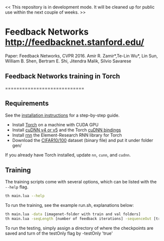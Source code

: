 << This repository is in development mode. It will be cleaned up for public use within the next couple of weeks. >>


# Feedback Networks http://feedbacknet.stanford.edu/ 

Paper: Feedback Networks, CVPR 2016.
Amir R. Zamir*,Te-Lin Wu*, Lin Sun, William B. Shen, Bertram E. Shi, Jitendra Malik, Silvio Savarese 

## Feedback Networks training in Torch
============================

## Requirements
See the [installation instructions](INSTALL.md) for a step-by-step guide.
- Install [Torch](http://torch.ch/docs/getting-started.html) on a machine with CUDA GPU
- Install [cuDNN v4 or v5](https://developer.nvidia.com/cudnn) and the Torch [cuDNN bindings](https://github.com/soumith/cudnn.torch/tree/R4)
- Install [rnn](https://github.com/Element-Research/rnn) the Element-Research RNN library for Torch
- Download the [CIFAR10/100](https://www.cs.toronto.edu/~kriz/cifar.html) dataset (binary file) and put it under folder gen/

If you already have Torch installed, update `nn`, `cunn`, and `cudnn`.

## Training

The training scripts come with several options, which can be listed with the `--help` flag.
```bash
th main.lua --help
```

To run the training, see the example run.sh, explanations below:
```bash
th main.lua -data [imagenet-folder with train and val folders]
th main.lua -seqLength [number of feedback iterations] -sequenceOut [true for feedback false for recurrence inference] -nGPU [number of GPU] -depth [20 to bypass] -batchSize [batch size] -dataset [cifar100] -nEpochs [number of epochs to train] -netType [the model under models/ directory] -save [checkpoints directory to save the model] -resume [checkpoints directory to restore the model]
```
To run the testing, simply assign a directory of where the checkpoints are saved and turn of the testOnly flag by -testOnly 'true'




